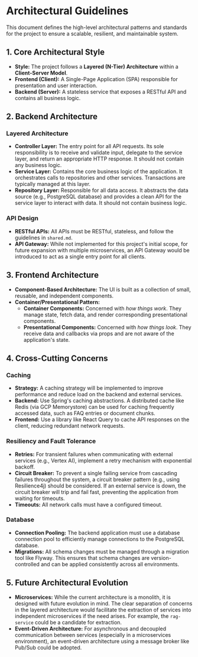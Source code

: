# Architectural Guidelines

This document defines the high-level architectural patterns and standards for the project to ensure a scalable, resilient, and maintainable system.

## 1. Core Architectural Style

- **Style:** The project follows a **Layered (N-Tier) Architecture** within a **Client-Server Model**.
- **Frontend (Client):** A Single-Page Application (SPA) responsible for presentation and user interaction.
- **Backend (Server):** A stateless service that exposes a RESTful API and contains all business logic.

## 2. Backend Architecture

### Layered Architecture
- **Controller Layer:** The entry point for all API requests. Its sole responsibility is to receive and validate input, delegate to the service layer, and return an appropriate HTTP response. It should not contain any business logic.
- **Service Layer:** Contains the core business logic of the application. It orchestrates calls to repositories and other services. Transactions are typically managed at this layer.
- **Repository Layer:** Responsible for all data access. It abstracts the data source (e.g., PostgreSQL database) and provides a clean API for the service layer to interact with data. It should not contain business logic.

### API Design
- **RESTful APIs:** All APIs must be RESTful, stateless, and follow the guidelines in `shared.md`.
- **API Gateway:** While not implemented for this project's initial scope, for future expansion with multiple microservices, an API Gateway would be introduced to act as a single entry point for all clients.

## 3. Frontend Architecture

- **Component-Based Architecture:** The UI is built as a collection of small, reusable, and independent components.
- **Container/Presentational Pattern:**
    - **Container Components:** Concerned with *how things work*. They manage state, fetch data, and render corresponding presentational components.
    - **Presentational Components:** Concerned with *how things look*. They receive data and callbacks via props and are not aware of the application's state.

## 4. Cross-Cutting Concerns

### Caching
- **Strategy:** A caching strategy will be implemented to improve performance and reduce load on the backend and external services.
- **Backend:** Use Spring's caching abstractions. A distributed cache like Redis (via GCP Memorystore) can be used for caching frequently accessed data, such as FAQ entries or document chunks.
- **Frontend:** Use a library like React Query to cache API responses on the client, reducing redundant network requests.

### Resiliency and Fault Tolerance
- **Retries:** For transient failures when communicating with external services (e.g., Vertex AI), implement a retry mechanism with exponential backoff.
- **Circuit Breaker:** To prevent a single failing service from cascading failures throughout the system, a circuit breaker pattern (e.g., using Resilience4j) should be considered. If an external service is down, the circuit breaker will trip and fail fast, preventing the application from waiting for timeouts.
- **Timeouts:** All network calls must have a configured timeout.

### Database
- **Connection Pooling:** The backend application must use a database connection pool to efficiently manage connections to the PostgreSQL database.
- **Migrations:** All schema changes must be managed through a migration tool like Flyway. This ensures that schema changes are version-controlled and can be applied consistently across all environments.

## 5. Future Architectural Evolution

- **Microservices:** While the current architecture is a monolith, it is designed with future evolution in mind. The clear separation of concerns in the layered architecture would facilitate the extraction of services into independent microservices if the need arises. For example, the `rag-service` could be a candidate for extraction.
- **Event-Driven Architecture:** For asynchronous and decoupled communication between services (especially in a microservices environment), an event-driven architecture using a message broker like Pub/Sub could be adopted.
